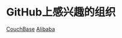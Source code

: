 GitHub上感兴趣的组织
====================
[CouchBase](https://github.com/couchbase)
[Alibaba](https://github.com/alibaba)
